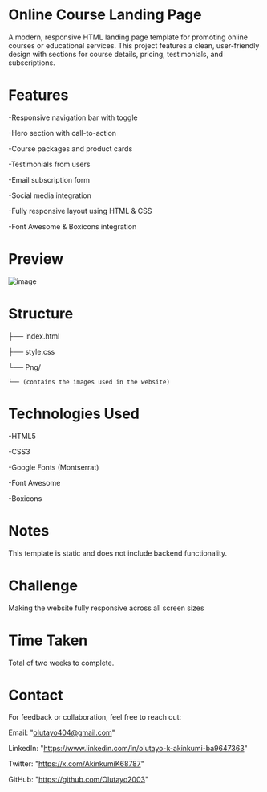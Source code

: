 # Online Course Landing Page
A modern, responsive HTML landing page template for promoting online courses or educational services.
This project features a clean, user-friendly design with sections for course details, pricing, testimonials, and subscriptions.


# Features
-Responsive navigation bar with toggle

-Hero section with call-to-action

-Course packages and product cards

-Testimonials from users

-Email subscription form

-Social media integration

-Fully responsive layout using HTML & CSS

-Font Awesome & Boxicons integration


# Preview
![image](https://github.com/user-attachments/assets/d26902a6-a26f-41ce-9e19-72c149cdaf98)



# Structure

├── index.html

├── style.css

└── Png/

    └── (contains the images used in the website)



# Technologies Used

-HTML5

-CSS3

-Google Fonts (Montserrat)

-Font Awesome

-Boxicons

# Notes
This template is static and does not include backend functionality.

# Challenge
Making the website fully responsive across all screen sizes

# Time Taken
Total of two weeks to complete.

# Contact
For feedback or collaboration, feel free to reach out:

Email: "olutayo404@gmail.com"

LinkedIn: "https://www.linkedin.com/in/olutayo-k-akinkumi-ba9647363"    

Twitter: "https://x.com/AkinkumiK68787"

GitHub: "https://github.com/Olutayo2003"
